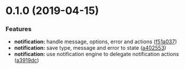 # 0.1.0 (2019-04-15)


### Features

* **notification:** handle message, options, error and actions ([f51a037](https://github.com/fivethree-team/ngxs-notification-plugin/commit/f51a037))
* **notification:** save type, message and error to state ([a402553](https://github.com/fivethree-team/ngxs-notification-plugin/commit/a402553))
* **notification:** use notification engine to delegate notification actions ([a3919dc](https://github.com/fivethree-team/ngxs-notification-plugin/commit/a3919dc))



